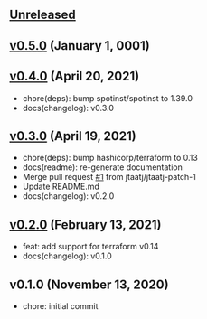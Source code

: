 <a name="unreleased"></a>
## [Unreleased]



<a name="v0.5.0"></a>
## [v0.5.0] (January 1, 0001)



<a name="v0.4.0"></a>
## [v0.4.0] (April 20, 2021)

- chore(deps): bump spotinst/spotinst to 1.39.0
- docs(changelog): v0.3.0


<a name="v0.3.0"></a>
## [v0.3.0] (April 19, 2021)

- chore(deps): bump hashicorp/terraform to 0.13
- docs(readme): re-generate documentation
- Merge pull request [#1](https://github.com/spotinst/terraform-spotinst-ocean-gke/issues/1) from jtaatj/jtaatj-patch-1
- Update README.md
- docs(changelog): v0.2.0


<a name="v0.2.0"></a>
## [v0.2.0] (February 13, 2021)

- feat: add support for terraform v0.14
- docs(changelog): v0.1.0


<a name="v0.1.0"></a>
## v0.1.0 (November 13, 2020)

- chore: initial commit


[Unreleased]: https://github.com/spotinst/terraform-spotinst-ocean-gke/compare/v0.5.0...HEAD
[v0.5.0]: https://github.com/spotinst/terraform-spotinst-ocean-gke/compare/v0.4.0...v0.5.0
[v0.4.0]: https://github.com/spotinst/terraform-spotinst-ocean-gke/compare/v0.3.0...v0.4.0
[v0.3.0]: https://github.com/spotinst/terraform-spotinst-ocean-gke/compare/v0.2.0...v0.3.0
[v0.2.0]: https://github.com/spotinst/terraform-spotinst-ocean-gke/compare/v0.1.0...v0.2.0

